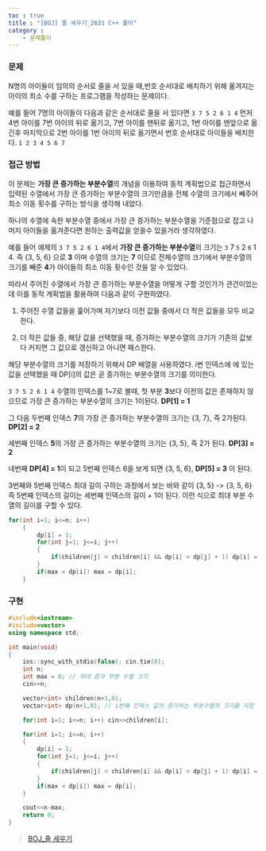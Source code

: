 ```yaml
---
toc : true
title : "[BOJ] 줄 세우기_2631 C++ 풀이"
category : 
    - 문제풀이
---
```

### 문제
N명의 아이들이 임의의 순서로 줄을 서 있을 때,번호 순서대로 배치하기 위해 옮겨지는 아이의 최소 수를 구하는 프로그램을 작성하는 문제이다.

예를 들어 7명의 아이들이 다음과 같은 순서대로 줄을 서 있다면
`3 7 5 2 6 1 4`
먼저 4번 아이를 7번 아이의 뒤로 옮기고, 7번 아이를 맨뒤로 옮기고, 1번 아이를 맨앞으로 옮긴후 마지막으로 2번 아이를 1번 아이의 뒤로 옮기면서 번호 순서대로 아이들을 배치한다.
`1 2 3 4 5 6 7`

### 접근 방법
이 문제는 **가장 큰 증가하는 부분수열**의 개념을 이용하여 동적 계획법으로 접근하면서 입력된 수열에서 가장 큰 증가하는 부분수열의 크기만큼을 전체 수열의 크기에서 빼주어 최소 이동 횟수를 구하는 방식을 생각해 내었다.

하나의 수열에 속한 부분수열 중에서 가장 큰 증가하는 부분수열을 기준점으로 잡고 나머지 아이들을 옮겨준다면 원하는 출력값을 얻을수 있을거라 생각하였다. 

예를 들어 예제의 `3 7 5 2 6 1 4`에서 **가장 큰 증가하는 부분수열**의 크기는 `3` 7 `5` 2 `6` 1 4. 즉 {3, 5, 6} 으로 **3** 이며 수열의 크기는 **7** 이므로 전체수열의 크기에서 부분수열의 크기를 빼준 **4**가 아이들의 최소 이동 횟수인 것을 알 수 있었다.

따라서 주어진 수열에서 가장 큰 증가하는 부분수열을 어떻게 구할 것인가가 관건이었는데 이를 동적 계획법을 활용하여 다음과 같이 구현하였다.

1. 주어진 수열 값들을 훑어가며 자기보다 이전 값들 중에서 더 작은 값들을 모두 비교한다.

2. 더 작은 값들 중, 해당 값을 선택했을 때, 증가하는 부분수열의 크기가 기존의 값보다 커지면 그 값으로 갱신하고 아니면 패스한다.

해당 부분수열의 크기를 저장하기 위해서 DP 배열을 사용하였다. i번 인덱스에 에 있는 값을 선택했을 때 DP$[$i$]$의 값은 곧 증가하는 부분수열의 크기를 의미한다.

`3 7 5 2 6 1 4` 수열의 인덱스를 1~7로 볼때, 첫 부분 **3**보다 이전의 값은 존재하지 않으므로 가장 큰 증가하는 부분수열의 크기는 1이된다. **DP[1] = 1** 

그 다음 두번째 인덱스 **7**의 가장 큰 증가하는 부분수열의 크기는 {3, 7}, 즉 2가된다. **DP[2] = 2**

세번째 인덱스 **5**의 가장 큰 증가하는 부분수열의 크기는 {3, 5}, 즉 2가 된다. **DP[3] = 2**

네번째 **DP[4] = 1**이 되고 5번째 인덱스 6을 보게 되면 {3, 5, 6}, **DP[5] = 3** 이 된다.

3번째와 5번째 인덱스 최대 길이 구하는 과정에서 보는 바와 같이 {3, 5} -> {3, 5, 6} 즉 5번째 인덱스의 길이는 세번째 인덱스의 길이 + 1이 된다. 이런 식으로 최대 부분 수열의 길이를 구할 수 있다.

``` cpp
for(int i=1; i<=n; i++)
    {
        dp[i] = 1;
        for(int j=1; j<=i; j++)
        {
            if(children[j] < children[i] && dp[i] < dp[j] + 1) dp[i] = dp[j] + 1;
        }
        if(max < dp[i]) max = dp[i];
    }
```

### 구현

``` cpp
#include<iostream>
#include<vector>
using namespace std;

int main(void)
{
    ios::sync_with_stdio(false); cin.tie(0);
    int n;
    int max = 0; // 최대 증가 부분 수열 크기
    cin>>n;

    vector<int> children(n+1,0);
    vector<int> dp(n+1,0); // i번째 인덱스 값의 증가하는 부분수열의 크기를 저장

    for(int i=1; i<=n; i++) cin>>children[i];

    for(int i=1; i<=n; i++)
    {
        dp[i] = 1;
        for(int j=1; j<=i; j++)
        {
            if(children[j] < children[i] && dp[i] < dp[j] + 1) dp[i] = dp[j] + 1;
        }
        if(max < dp[i]) max = dp[i];
    }

    cout<<n-max;
    return 0;
}
```

>[BOJ_줄 세우기](https://www.acmicpc.net/problem/2631)
